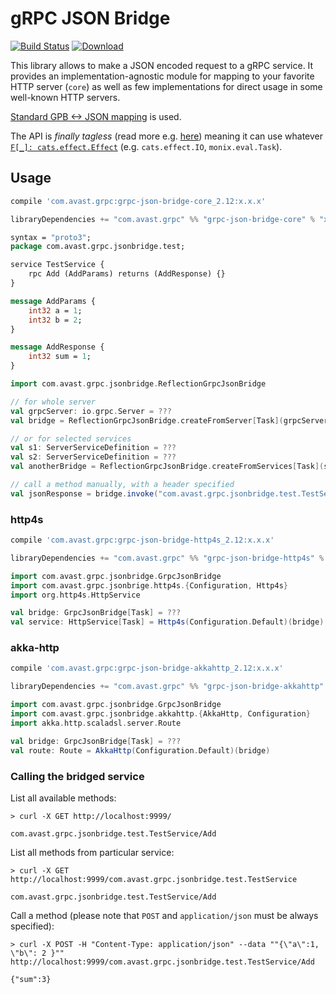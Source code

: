 # gRPC JSON Bridge

[![Build Status](https://travis-ci.org/avast/grpc-json-bridge.svg?branch=master)](https://travis-ci.org/avast/grpc-json-bridge)
[![Download](https://api.bintray.com/packages/avast/maven/grpc-json-bridge/images/download.svg) ](https://bintray.com/avast/maven/grpc-json-bridge/_latestVersion)

This library allows to make a JSON encoded request to a gRPC service. It provides an implementation-agnostic module for mapping to your favorite HTTP server (`core`) as well as few implementations for direct usage in some well-known HTTP servers.  

[Standard GPB <-> JSON mapping](https://developers.google.com/protocol-buffers/docs/proto3#json) is used.

The API is _finally tagless_ (read more e.g. [here](https://www.beyondthelines.net/programming/introduction-to-tagless-final/)) meaning it can use whatever [`F[_]: cats.effect.Effect`](https://typelevel.org/cats-effect/typeclasses/effect.html) (e.g. `cats.effect.IO`, `monix.eval.Task`).

## Usage

```groovy
compile 'com.avast.grpc:grpc-json-bridge-core_2.12:x.x.x'
```
```scala
libraryDependencies += "com.avast.grpc" %% "grpc-json-bridge-core" % "x.x.x"
```

```proto
syntax = "proto3";
package com.avast.grpc.jsonbridge.test;

service TestService {
    rpc Add (AddParams) returns (AddResponse) {}
}

message AddParams {
    int32 a = 1;
    int32 b = 2;
}

message AddResponse {
    int32 sum = 1;
}
```
```scala
import com.avast.grpc.jsonbridge.ReflectionGrpcJsonBridge

// for whole server
val grpcServer: io.grpc.Server = ???
val bridge = ReflectionGrpcJsonBridge.createFromServer[Task](grpcServer)

// or for selected services
val s1: ServerServiceDefinition = ???
val s2: ServerServiceDefinition = ???
val anotherBridge = ReflectionGrpcJsonBridge.createFromServices[Task](s1, s2)

// call a method manually, with a header specified
val jsonResponse = bridge.invoke("com.avast.grpc.jsonbridge.test.TestService/Add", """ { "a": 1, "b": 2} """, Map("My-Header" -> "value"))
```

### http4s
```groovy
compile 'com.avast.grpc:grpc-json-bridge-http4s_2.12:x.x.x'
```
```scala
libraryDependencies += "com.avast.grpc" %% "grpc-json-bridge-http4s" % "x.x.x"
```
```scala
import com.avast.grpc.jsonbridge.GrpcJsonBridge
import com.avast.grpc.jsonbrige.http4s.{Configuration, Http4s}
import org.http4s.HttpService

val bridge: GrpcJsonBridge[Task] = ???
val service: HttpService[Task] = Http4s(Configuration.Default)(bridge)
```

### akka-http
```groovy
compile 'com.avast.grpc:grpc-json-bridge-akkahttp_2.12:x.x.x'
```
```scala
libraryDependencies += "com.avast.grpc" %% "grpc-json-bridge-akkahttp" % "x.x.x"
```

```scala
import com.avast.grpc.jsonbridge.GrpcJsonBridge
import com.avast.grpc.jsonbridge.akkahttp.{AkkaHttp, Configuration}
import akka.http.scaladsl.server.Route

val bridge: GrpcJsonBridge[Task] = ???
val route: Route = AkkaHttp(Configuration.Default)(bridge)
```


### Calling the bridged service
List all available methods:
```
> curl -X GET http://localhost:9999/

com.avast.grpc.jsonbridge.test.TestService/Add
```
List all methods from particular service:
```
> curl -X GET http://localhost:9999/com.avast.grpc.jsonbridge.test.TestService

com.avast.grpc.jsonbridge.test.TestService/Add
```

Call a method (please note that `POST` and `application/json` must be always specified):
```
> curl -X POST -H "Content-Type: application/json" --data ""{\"a\":1, \"b\": 2 }"" http://localhost:9999/com.avast.grpc.jsonbridge.test.TestService/Add

{"sum":3}
```
